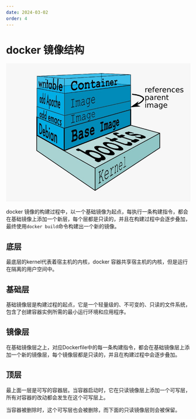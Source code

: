 ```yaml
---
date: 2024-03-02
order: 4
---
```


# docker 镜像结构

![](/assets/image/cloud-native/docker-image-build.jpg)

docker 镜像的构建过程中，以一个基础镜像为起点，每执行一条构建指令，都会在基础镜像上添加一个新层，每个层都是只读的，并且在构建过程中会逐步叠加，最终使用`docker build`命令构建出一个新的镜像。

## 底层

最底层的kernel代表着宿主机的内核，docker 容器共享宿主机的内核，但是运行在隔离的用户空间中。

## 基础层

基础镜像层是构建过程的起点，它是一个轻量级的、不可变的、只读的文件系统，包含了创建容器实例所需的最小运行环境和应用程序。

## 镜像层

在基础镜像层之上，对应Dockerfile中的每一条构建指令，都会在基础镜像层上添加一个新的镜像层，每个镜像层都是只读的，并且在构建过程中会逐步叠加。

## 顶层

最上面一层是可写的容器层。当容器启动时，它在只读镜像层上添加一个可写层，所有对容器的改动都会发生在这个可写层上。

当容器被删除时，这个可写层也会被删除，而下面的只读镜像层则会被保留。